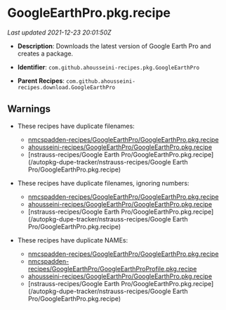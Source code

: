 # GoogleEarthPro.pkg.recipe

_Last updated 2021-12-23 20:01:50Z_

- **Description**: Downloads the latest version of Google Earth Pro and creates a package.

- **Identifier**: `com.github.ahousseini-recipes.pkg.GoogleEarthPro`

- **Parent Recipes**: `com.github.ahousseini-recipes.download.GoogleEarthPro`


## Warnings

- These recipes have duplicate filenames:
    - [nmcspadden-recipes/GoogleEarthPro/GoogleEarthPro.pkg.recipe](/autopkg-dupe-tracker/nmcspadden-recipes/GoogleEarthPro/GoogleEarthPro.pkg.recipe)
    - [ahousseini-recipes/GoogleEarthPro/GoogleEarthPro.pkg.recipe](/autopkg-dupe-tracker/ahousseini-recipes/GoogleEarthPro/GoogleEarthPro.pkg.recipe)
    - [nstrauss-recipes/Google Earth Pro/GoogleEarthPro.pkg.recipe](/autopkg-dupe-tracker/nstrauss-recipes/Google Earth Pro/GoogleEarthPro.pkg.recipe)

- These recipes have duplicate filenames, ignoring numbers:
    - [nmcspadden-recipes/GoogleEarthPro/GoogleEarthPro.pkg.recipe](/autopkg-dupe-tracker/nmcspadden-recipes/GoogleEarthPro/GoogleEarthPro.pkg.recipe)
    - [ahousseini-recipes/GoogleEarthPro/GoogleEarthPro.pkg.recipe](/autopkg-dupe-tracker/ahousseini-recipes/GoogleEarthPro/GoogleEarthPro.pkg.recipe)
    - [nstrauss-recipes/Google Earth Pro/GoogleEarthPro.pkg.recipe](/autopkg-dupe-tracker/nstrauss-recipes/Google Earth Pro/GoogleEarthPro.pkg.recipe)

- These recipes have duplicate NAMEs:
    - [nmcspadden-recipes/GoogleEarthPro/GoogleEarthPro.pkg.recipe](/autopkg-dupe-tracker/nmcspadden-recipes/GoogleEarthPro/GoogleEarthPro.pkg.recipe)
    - [nmcspadden-recipes/GoogleEarthPro/GoogleEarthProProfile.pkg.recipe](/autopkg-dupe-tracker/nmcspadden-recipes/GoogleEarthPro/GoogleEarthProProfile.pkg.recipe)
    - [ahousseini-recipes/GoogleEarthPro/GoogleEarthPro.pkg.recipe](/autopkg-dupe-tracker/ahousseini-recipes/GoogleEarthPro/GoogleEarthPro.pkg.recipe)
    - [nstrauss-recipes/Google Earth Pro/GoogleEarthPro.pkg.recipe](/autopkg-dupe-tracker/nstrauss-recipes/Google Earth Pro/GoogleEarthPro.pkg.recipe)